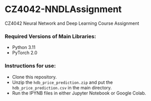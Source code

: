 # CZ4042-NNDLAssignment
CZ4042 Neural Network and Deep Learning Course Assignment

### Required Versions of Main Libraries:
* Python 3.11
* PyTorch 2.0  

### Instructions for use:
* Clone this repository.
* Unzip the `hdb_price_prediction.zip` and put the `hdb_price_prediction.csv` in the main directory.
* Run the IPYNB files in either Jupyter Notebook or Google Colab.
